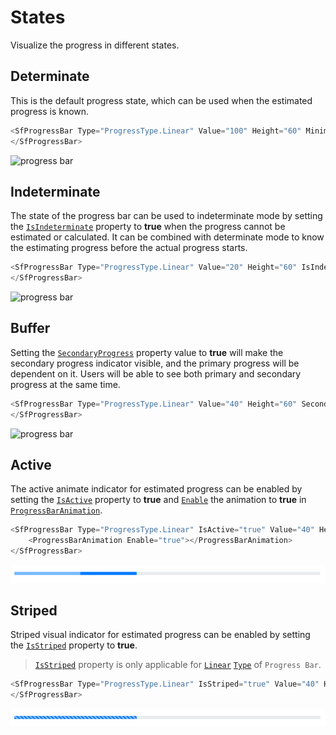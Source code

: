 # States

Visualize the progress in different states.

## Determinate

This is the default progress state, which can be used when the estimated progress is known.

```csharp
<SfProgressBar Type="ProgressType.Linear" Value="100" Height="60" Minimum="0" Maximum="100">
</SfProgressBar>
```

![progress bar](images/determinate.png)

## Indeterminate

The state of the progress bar can be used to indeterminate mode by setting the [`IsIndeterminate`](https://help.syncfusion.com/cr/blazor/Syncfusion.Blazor.ProgressBar.SfProgressBar.html#Syncfusion_Blazor_ProgressBar_SfProgressBar_IsIndeterminate) property to **true** when the progress cannot be estimated or calculated. It can be combined with determinate mode to know the estimating progress before the actual progress starts.

```csharp
<SfProgressBar Type="ProgressType.Linear" Value="20" Height="60" IsIndeterminate="true" Minimum="0" Maximum="100">
</SfProgressBar>
```

![progress bar](images/indeterminate.png)

## Buffer

Setting the [`SecondaryProgress`](https://help.syncfusion.com/cr/blazor/Syncfusion.Blazor.ProgressBar.SfProgressBar.html#Syncfusion_Blazor_ProgressBar_SfProgressBar_SecondaryProgress) property value to **true** will make the secondary progress indicator visible, and the primary progress will be dependent on it. Users will be able to see both primary and secondary progress at the same time.

```csharp
<SfProgressBar Type="ProgressType.Linear" Value="40" Height="60" SecondaryProgress="60" Minimum="0" Maximum="100">
</SfProgressBar>
```

![progress bar](images/buffer.png)

## Active

The active animate indicator for estimated progress can be enabled by setting the [`IsActive`](https://help.syncfusion.com/cr/blazor/Syncfusion.Blazor.ProgressBar.SfProgressBar.html#Syncfusion_Blazor_ProgressBar_SfProgressBar_IsActive) property to **true** and [`Enable`](https://help.syncfusion.com/cr/blazor/Syncfusion.Blazor.ProgressBar.ProgressBarAnimation.html#Syncfusion_Blazor_ProgressBar_ProgressBarAnimation_Enable) the animation to **true** in [`ProgressBarAnimation`](https://help.syncfusion.com/cr/blazor/Syncfusion.Blazor.ProgressBar.ProgressBarAnimation.html).

```csharp
<SfProgressBar Type="ProgressType.Linear" IsActive="true" Value="40" Height="60" Minimum="0" Maximum="100">
    <ProgressBarAnimation Enable="true"></ProgressBarAnimation>
</SfProgressBar>
```

![progress bar](images/active.png)

## Striped

Striped visual indicator for estimated progress can be enabled by setting the [`IsStriped`](https://help.syncfusion.com/cr/blazor/Syncfusion.Blazor.ProgressBar.SfProgressBar.html#Syncfusion_Blazor_ProgressBar_SfProgressBar_IsStriped) property to **true**.

>[`IsStriped`](https://help.syncfusion.com/cr/blazor/Syncfusion.Blazor.ProgressBar.SfProgressBar.html#Syncfusion_Blazor_ProgressBar_SfProgressBar_IsStriped) property is only applicable for [`Linear`](https://help.syncfusion.com/cr/blazor/Syncfusion.Blazor.ProgressBar.ProgressType.html#Syncfusion_Blazor_ProgressBar_ProgressType_Linear) [`Type`](https://help.syncfusion.com/cr/blazor/Syncfusion.Blazor.ProgressBar.ProgressType.html) of `Progress Bar`.

```csharp
<SfProgressBar Type="ProgressType.Linear" IsStriped="true" Value="40" Height="60" Minimum="0" Maximum="100">
</SfProgressBar>
```

![progress bar](images/striped.png)